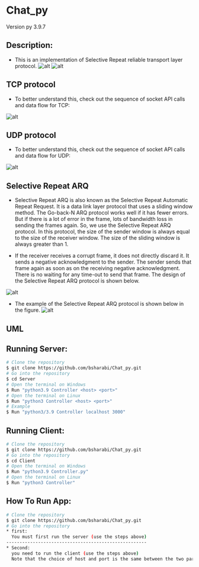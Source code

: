 # Chat_py
Version py 3.9.7
## Description:
* This is an implementation of Selective Repeat reliable transport layer protocol.
![alt](https://upload.wikimedia.org/wikipedia/commons/b/bb/Client-Server_3-tier_architecture_-_en.png)
![alt](https://www.researchgate.net/profile/Paris-Avgeriou/publication/215835792/figure/fig11/AS:339719922700300@1458006949899/3-tier-client-server-architecture-example.png)

## TCP protocol
* To better understand this, check out the sequence of socket API calls and data flow for TCP:
  
![alt](https://files.realpython.com/media/sockets-tcp-flow.1da426797e37.jpg)

## UDP protocol
* To better understand this, check out the sequence of socket API calls and data flow for UDP:
  
![alt](https://media.geeksforgeeks.org/wp-content/uploads/UDP.png)


## Selective Repeat ARQ
* Selective Repeat ARQ is also known as the Selective Repeat Automatic Repeat Request. It is a data link layer protocol that uses a sliding window method. The Go-back-N ARQ protocol works well if it has fewer errors. But if there is a lot of error in the frame, lots of bandwidth loss in sending the frames again. So, we use the Selective Repeat ARQ protocol. In this protocol, the size of the sender window is always equal to the size of the receiver window. The size of the sliding window is always greater than 1.

* If the receiver receives a corrupt frame, it does not directly discard it. It sends a negative acknowledgment to the sender. The sender sends that frame again as soon as on the receiving negative acknowledgment. There is no waiting for any time-out to send that frame. The design of the Selective Repeat ARQ protocol is shown below.

![alt](https://static.javatpoint.com/tutorial/computer-network/images/sliding-window-protocol-3.png)
* The example of the Selective Repeat ARQ protocol is shown below in the figure.
![alt](https://static.javatpoint.com/tutorial/computer-network/images/sliding-window-protocol-4.png)


## UML

## Running Server:
```bash
# Clone the repository
$ git clone https://github.com/bsharabi/Chat_py.git
# Go into the repository
$ cd Server
# Open the terminal on Windows
$ Run "python3.9 Controller <host> <port>"
# Open the terminal on Linux
$ Run "python3 Controller <host> <port>"
# Example
$ Run "python3/3.9 Controller localhost 3000"
```

## Running Client:
```bash
# Clone the repository
$ git clone https://github.com/bsharabi/Chat_py.git
# Go into the repository
$ cd Client
# Open the terminal on Windows
$ Run "python3.9 Controller.py"
# Open the terminal on Linux
$ Run "python3 Controller"
```

## How To Run App:
```bash
# Clone the repository
$ git clone https://github.com/bsharabi/Chat_py.git
# Go into the repository
* first:
  You must first run the server (use the steps above)
-----------------------------------------------------
* Second:
  you need to run the client (use the steps above)
  Note that the choice of host and port is the same between the two parties
```

